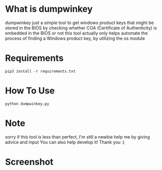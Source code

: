 # What is dumpwinkey

dumpwinkey just a simple tool to get windows product keys that might be stored in the BIOS
by checking whether COA (Certificate of Authenticity) is embedded in the BIOS or not
this tool actually only helps automate the process of finding a Windows product key, by utilizing the os module

# Requirements
```
pip3 install -r requirements.txt
```


# How To Use
```
python dumpwinkey.py
```


# Note
sorry if this tool is less than perfect, I'm still a newbie
help me by giving advice and input
You can also help develop it! Thank you :)

# Screenshot

